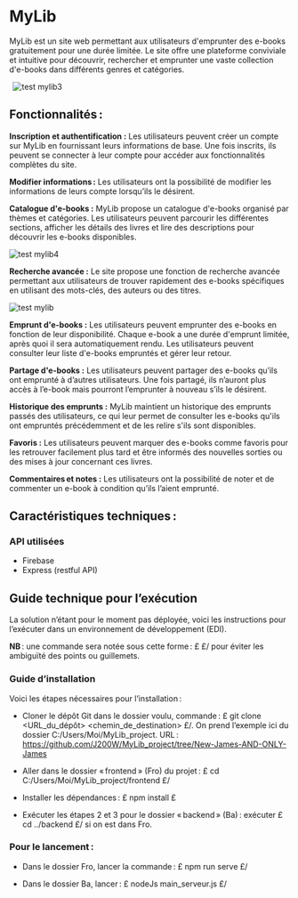 # MyLib

MyLib est un site web permettant aux utilisateurs d'emprunter des e-books gratuitement pour une durée limitée. Le site offre une plateforme conviviale et intuitive pour découvrir, rechercher et emprunter une vaste collection d'e-books dans différents genres et catégories.  

  ![test mylib3](https://github.com/J200W/MyLib_project/assets/81105099/f95077c3-141e-44b7-8d71-85697d7b777d)

## Fonctionnalités :

**Inscription et authentification :** Les utilisateurs peuvent créer un compte sur MyLib en fournissant leurs informations de base. Une fois inscrits, ils peuvent se connecter à leur compte pour accéder aux fonctionnalités complètes du site.  

**Modifier informations :** Les utilisateurs ont la possibilité de modifier les informations de leurs compte lorsqu’ils le désirent.

**Catalogue d'e-books :** MyLib propose un catalogue d'e-books organisé par thèmes et catégories. Les utilisateurs peuvent parcourir les différentes sections, afficher les détails des livres et lire des descriptions pour découvrir les e-books disponibles. 

  ![test mylib4](https://github.com/J200W/MyLib_project/assets/81105099/98cbc90a-3e38-456d-b346-eb5ca3da70ac)

**Recherche avancée :** Le site propose une fonction de recherche avancée permettant aux utilisateurs de trouver rapidement des e-books spécifiques en utilisant des mots-clés, des auteurs ou des titres.  

  ![test mylib](https://github.com/J200W/MyLib_project/assets/81105099/8ec0c43c-d101-4322-be11-3f1b50dfbefa)

**Emprunt d'e-books :** Les utilisateurs peuvent emprunter des e-books en fonction de leur disponibilité. Chaque e-book a une durée d'emprunt limitée, après quoi il sera automatiquement rendu. Les utilisateurs peuvent consulter leur liste d'e-books empruntés et gérer leur retour.  

**Partage d'e-books :** Les utilisateurs peuvent partager des e-books qu’ils ont emprunté à d’autres utilisateurs. Une fois partagé, ils n’auront plus accès à l’e-book mais pourront l’emprunter à nouveau s’ils le désirent.

**Historique des emprunts :** MyLib maintient un historique des emprunts passés des utilisateurs, ce qui leur permet de consulter les e-books qu'ils ont empruntés précédemment et de les relire s'ils sont disponibles.  

**Favoris :** Les utilisateurs peuvent marquer des e-books comme favoris pour les retrouver facilement plus tard et être informés des nouvelles sorties ou des mises à jour concernant ces livres.  

**Commentaires et notes :** Les utilisateurs ont la possibilité de noter et de commenter un e-book à condition qu’ils l’aient emprunté.

## Caractéristiques techniques :
### API utilisées
* Firebase
* Express (restful API)

## Guide technique pour l’exécution

La solution n’étant pour le moment pas déployée, voici les instructions pour l’exécuter dans un environnement de développement (EDI).

**NB** : une commande sera notée sous cette forme : £ <commande> £/ pour éviter les ambiguïté des points ou guillemets.

### Guide d’installation

Voici les étapes nécessaires pour l’installation :

- Cloner le dépôt Git dans le dossier voulu, commande :  £ git clone <URL_du_dépôt> <chemin_de_destination> £/. On prend l’exemple ici du dossier C:/Users/Moi/MyLib_project. URL : https://github.com/J200W/MyLib_project/tree/New-James-AND-ONLY-James

- Aller dans le dossier « frontend » (Fro) du projet : £ cd C:/Users/Moi/MyLib_project/frontend £/

- Installer les dépendances : £ npm install £

- Exécuter les étapes 2 et 3 pour le dossier « backend » (Ba) : exécuter £ cd ../backend £/ si on est dans Fro.

### Pour le lancement :

- Dans le dossier Fro, lancer la commande : £ npm run serve £/

- Dans le dossier Ba, lancer : £ nodeJs main_serveur.js £/ 

